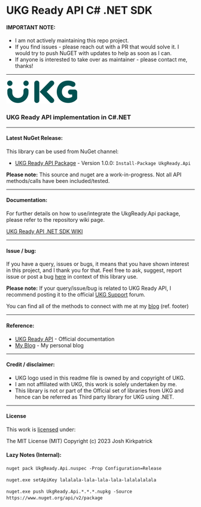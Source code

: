 # UKG Ready API C# .NET SDK

#### IMPORTANT NOTE:
* I am not actively maintaining this repo project.
* If you find issues - please reach out with a PR that would solve it. I would try to push NuGET with updates to help as soon as I can.
* If anyone is interested to take over as maintainer - please contact me, thanks!

---

<img src="https://github.com/Kirkpajl/UkgReady.Api/blob/master/ukg-logo.png?raw=true" alt="UKG Logo" width="192" height="64">

### UKG Ready API implementation in C#.NET

---

#### <a name="latest-release"></a>Latest NuGet Release:
This library can be used from NuGet channel:

* [UKG Ready API Package](https://www.nuget.org/packages/ukgready.api/) - Version 1.0.0: `Install-Package UkgReady.Api`

**Please note:** This source and nuget are a work-in-progress.  Not all API methods/calls have been included/tested.

---

#### <a name="how-to"></a>Documentation:
For further details on how to use/integrate the UkgReady.Api package, please refer to the repository wiki page.

[UKG Ready API .NET SDK WIKI](https://github.com/kirkpajl/ukgready.api/wiki)

---

#### <a name="issues-bugs"></a>Issue / bug:
If you have a query, issues or bugs, it means that you have shown interest in this project, and I thank you for that.
Feel free to ask, suggest, report issue or post a bug [here](https://github.com/kirkpajl/ukgready.api/issues) in context of this library use.

**Please note:** If your query/issue/bug is related to UKG Ready API, I recommend posting it to the official [UKG Support](https://www.ukg.com/support/) forum.

You can find all of the methods to connect with me at my [blog](https://joshuakirkpatrick.com/contact) (ref. footer)

---

#### <a name="references"></a>Reference:

* [UKG Ready API](https://secure.workforceready.com.au/ta/docs/rest/public/) - Official documentation
* [My Blog](https://joshuakirkpatrick.com/) - My personal blog

---

#### <a name="credits"></a>Credit / disclaimer:

* UKG logo used in this readme file is owned by and copyright of UKG.
* I am not affiliated with UKG, this work is solely undertaken by me.
* This library is not or part of the Official set of libraries from UKG and hence can be referred as Third party library for UKG using .NET.

---

#### License

This work is [licensed](https://raw.githubusercontent.com/kirkpajl/ukgready.api/master/LICENSE) under:

The MIT License (MIT)
Copyright (c) 2023 Josh Kirkpatrick

#### Lazy Notes (Internal):

`nuget pack UkgReady.Api.nuspec -Prop Configuration=Release`

`nuget.exe setApiKey lalalala-lala-lala-lala-lalalalalala`

`nuget.exe push UkgReady.Api.*.*.*.nupkg -Source https://www.nuget.org/api/v2/package`
